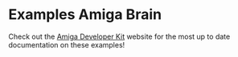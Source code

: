 # Examples Amiga Brain

Check out the [Amiga Developer Kit](https://farm-ng.github.io/amiga-dev-kit)
website for the most up to date documentation on these examples!
